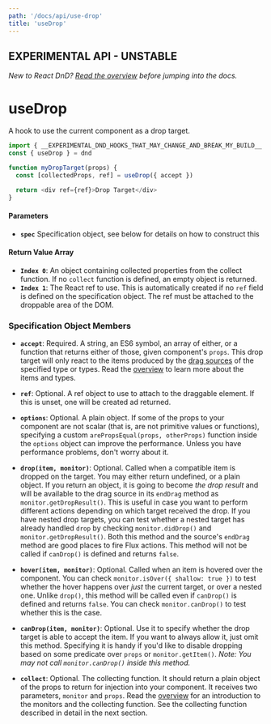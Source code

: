 ```yaml
---
path: '/docs/api/use-drop'
title: 'useDrop'
---
```


## EXPERIMENTAL API - UNSTABLE

_New to React DnD? [Read the overview](/docs/overview) before jumping into the docs._

# useDrop

A hook to use the current component as a drop target.

```js
import { __EXPERIMENTAL_DND_HOOKS_THAT_MAY_CHANGE_AND_BREAK_MY_BUILD__ as dnd } from 'react-dnd'
const { useDrop } = dnd

function myDropTarget(props) {
  const [collectedProps, ref] = useDrop({ accept })

  return <div ref={ref}>Drop Target</div>
}
```

#### Parameters

- **`spec`** Specification object, see below for details on how to construct this

#### Return Value Array

- **`Index 0`**: An object containing collected properties from the collect function. If no `collect` function is defined, an empty object is returned.
- **`Index 1`**: The React ref to use. This is automatically created if no `ref` field is defined on the specification object. The ref must be attached to the droppable area of the DOM.

### Specification Object Members

- **`accept`**: Required. A string, an ES6 symbol, an array of either, or a function that returns either of those, given component's `props`. This drop target will only react to the items produced by the [drag sources](/docs/api/drag-source) of the specified type or types. Read the [overview](/docs/overview) to learn more about the items and types.

* **`ref`**: Optional. A ref object to use to attach to the draggable element. If this is unset, one will be created ad returned.

* **`options`**: Optional. A plain object. If some of the props to your component are not scalar (that is, are not primitive values or functions), specifying a custom `arePropsEqual(props, otherProps)` function inside the `options` object can improve the performance. Unless you have performance problems, don't worry about it.

* **`drop(item, monitor)`**: Optional. Called when a compatible item is dropped on the target. You may either return undefined, or a plain object. If you return an object, it is going to become _the drop result_ and will be available to the drag source in its `endDrag` method as `monitor.getDropResult()`. This is useful in case you want to perform different actions depending on which target received the drop. If you have nested drop targets, you can test whether a nested target has already handled `drop` by checking `monitor.didDrop()` and `monitor.getDropResult()`. Both this method and the source's `endDrag` method are good places to fire Flux actions. This method will not be called if `canDrop()` is defined and returns `false`.

* **`hover(item, monitor)`**: Optional. Called when an item is hovered over the component. You can check `monitor.isOver({ shallow: true })` to test whether the hover happens over _just_ the current target, or over a nested one. Unlike `drop()`, this method will be called even if `canDrop()` is defined and returns `false`. You can check `monitor.canDrop()` to test whether this is the case.

* **`canDrop(item, monitor)`**: Optional. Use it to specify whether the drop target is able to accept the item. If you want to always allow it, just omit this method. Specifying it is handy if you'd like to disable dropping based on some predicate over `props` or `monitor.getItem()`. _Note: You may not call `monitor.canDrop()` inside this method._

- **`collect`**: Optional. The collecting function. It should return a plain object of the props to return for injection into your component. It receives two parameters, `monitor` and `props`. Read the [overview](/docs/overview) for an introduction to the monitors and the collecting function. See the collecting function described in detail in the next section.
